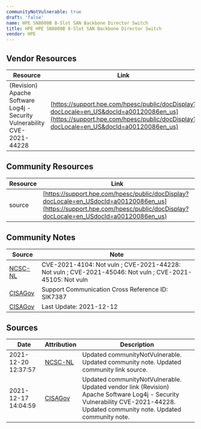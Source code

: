```yaml
---
communityNotVulnerable: true
draft: 'false'
name: HPE SN8000B 8-Slot SAN Backbone Director Switch
title: HPE HPE SN8000B 8-Slot SAN Backbone Director Switch
vendor: HPE
---
```


## Vendor Resources
| Resource | Link |
| --- | --- |
| (Revision) Apache Software Log4j - Security Vulnerability CVE-2021-44228 | [https://support.hpe.com/hpesc/public/docDisplay?docLocale=en_US&docId=a00120086en_us](https://support.hpe.com/hpesc/public/docDisplay?docLocale=en_US&docId=a00120086en_us) |

## Community Resources
| Resource | Link |
| --- | --- |
| source | [https://support.hpe.com/hpesc/public/docDisplay?docLocale=en_USdocId=a00120086en_us](https://support.hpe.com/hpesc/public/docDisplay?docLocale=en_USdocId=a00120086en_us) |

## Community Notes
| Source | Note |
| --- | --- |
| [NCSC-NL](https://github.com/NCSC-NL/log4shell/blob/main/software/README.md) | CVE-2021-4104: Not vuln ; CVE-2021-44228: Not vuln ; CVE-2021-45046: Not vuln ; CVE-2021-45105: Not vuln </ul> |
| [CISAGov](https://raw.githubusercontent.com/cisagov/log4j-affected-db/develop/README.md) | Support Communication Cross Reference ID: SIK7387 |
| [CISAGov](https://raw.githubusercontent.com/cisagov/log4j-affected-db/develop/README.md) | Last Update: 2021-12-12 |

## Sources
| Date | Attribution | Description |
| --- | --- | --- |
| 2021-12-20 12:37:57 | [NCSC-NL](https://github.com/NCSC-NL/log4shell/blob/main/software/README.md) | Updated communityNotVulnerable. Updated community note. Updated community link source.  |
| 2021-12-17 14:04:59 | [CISAGov](https://raw.githubusercontent.com/cisagov/log4j-affected-db/develop/README.md) | Updated communityNotVulnerable. Updated vendor link (Revision) Apache Software Log4j - Security Vulnerability CVE-2021-44228. Updated community note. Updated community note.  |

